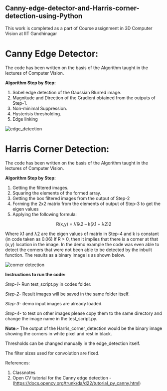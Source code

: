 ## Canny-edge-detector-and-Harris-corner-detection-using-Python
This work is completed as a part of Course assignment in 3D Computer Vision at IIT Gandhinagar

# Canny Edge Detector:
The code has been written on the basis of the Algorithm taught in the lectures of Computer Vision.

**Algorithm Step by Step:**
1) Sobel edge detection of the Gaussian Blurred image.
2) Magnitude and Direction of the Gradient obtained from the outputs of Step-1.
3) Non-minimal Suppression.
4) Hysterisis thresholding.
5) Edge linking

![edge_detection](https://github.com/vasavamsi/Canny-edge-detector-and-Harris-corner-detection-using-Python/assets/58003228/5e6ebc09-b98d-4769-bcac-d9c46cf35dbb)

# Harris Corner Detection:

The code has been written on the basis of the Algorithm taught in the lectures of Computer Vision.

**Algorithm Step by Step:**
1) Getting the filtered images.
2) Squaring the elements of the formed array.
3) Getting the box filtered images from the output of Step-2
4) Forming the 2x2 matrix from the elements of output of Step-3 to get the eigen values
5) Applying the following formula:
<p align="center">
R(x,y) = λ1λ2 – k(λ1 + λ2)2
</p>

Where λ1 and λ2 are the eigen values of matrix in Step-4 and k is constant (in code taken as 0.06) If R > 0, then it implies that there is a corner at that (x,y) location in the image. In the demo example the code was even able to detect the corners that were not been able to be detected by the inbuilt function. The results as a binary image is as shown below.

![corner detection](https://github.com/vasavamsi/Canny-edge-detector-and-Harris-corner-detection-using-Python/assets/58003228/8d9c485d-9613-488b-8ab8-b7b2e4f255a4)

**Instructions to run the code:**

_Step-1_- Run test_script.py in codes folder.

_Step-2_- Result images will be saved in the same folder itself.

_Step-3_- demo input images are already loaded.

_Step-4_- to test on other images please copy them to the same directory and change the image name in the test_script.py.

**Note:-** 
The output of the Harris_corner_detection would be the binary image showing the corners in white pixel and rest in black.

Thresholds can be changed manually in the edge_detection itself.

The filter sizes used for convolution are fixed.

References:
1) Classnotes
2) Open CV tutorial for the Canny edge detection - (https://docs.opencv.org/trunk/da/d22/tutorial_py_canny.html)

